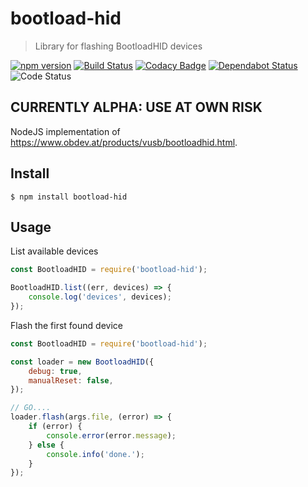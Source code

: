 # bootload-hid
> Library for flashing BootloadHID devices

[![npm version](https://badge.fury.io/js/bootload-hid.svg)](https://badge.fury.io/js/bootload-hid)
[![Build Status](https://travis-ci.org/zvecr/bootload-hid.svg?branch=master)](https://travis-ci.org/zvecr/bootload-hid)
[![Codacy Badge](https://api.codacy.com/project/badge/Grade/5781a92ff0dc4047ba80b5af9f022d97)](https://www.codacy.com/app/zvecr/bootload-hid?utm_source=github.com&amp;utm_medium=referral&amp;utm_content=zvecr/bootload-hid&amp;utm_campaign=Badge_Grade)
[![Dependabot Status](https://api.dependabot.com/badges/status?host=github&repo=zvecr/bootload-hid)](https://dependabot.com)
![Code Status](https://img.shields.io/badge/status-alpha-red.svg)

## CURRENTLY ALPHA: USE AT OWN RISK

NodeJS implementation of <https://www.obdev.at/products/vusb/bootloadhid.html>.

## Install

```shell
$ npm install bootload-hid
```

## Usage

List available devices
```js
const BootloadHID = require('bootload-hid');

BootloadHID.list((err, devices) => {
    console.log('devices', devices);
});
```

Flash the first found device
```js
const BootloadHID = require('bootload-hid');

const loader = new BootloadHID({
    debug: true,
    manualReset: false,
});

// GO....
loader.flash(args.file, (error) => {
    if (error) {
        console.error(error.message);
    } else {
        console.info('done.');
    }
});
```
